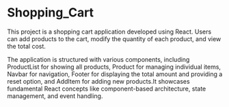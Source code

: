 # Shopping_Cart
This project is a shopping cart application developed using React. Users can add products to the cart, modify the quantity of each product, and view the total cost. 

The application is structured with various components, including ProductList for showing all products, Product for managing individual items, Navbar for navigation, Footer for displaying the total amount and providing a reset option, and AddItem for adding new products.It showcases fundamental React concepts like component-based architecture, state management, and event handling.
